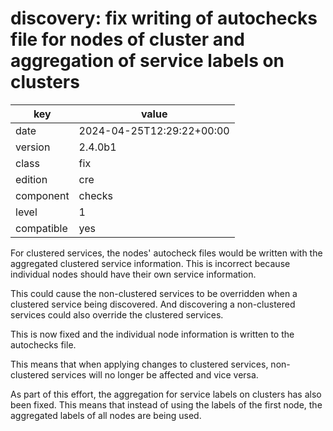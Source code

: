 [//]: # (werk v2)
# discovery: fix writing of autochecks file for nodes of cluster and aggregation of service labels on clusters

key        | value
---------- | ---
date       | 2024-04-25T12:29:22+00:00
version    | 2.4.0b1
class      | fix
edition    | cre
component  | checks
level      | 1
compatible | yes

For clustered services, the nodes' autocheck files would be written with the
aggregated clustered service information. This is incorrect because individual
nodes should have their own service information.

This could cause the non-clustered services to be overridden when a clustered
service being discovered. And discovering a non-clustered services could also
override the clustered services.

This is now fixed and the individual node information is written to the
autochecks file.

This means that when applying changes to clustered services, non-clustered
services will no longer be affected and vice versa.

As part of this effort, the aggregation for service labels on clusters has also
been fixed. This means that instead of using the labels of the first node, the
aggregated labels of all nodes are being used.
